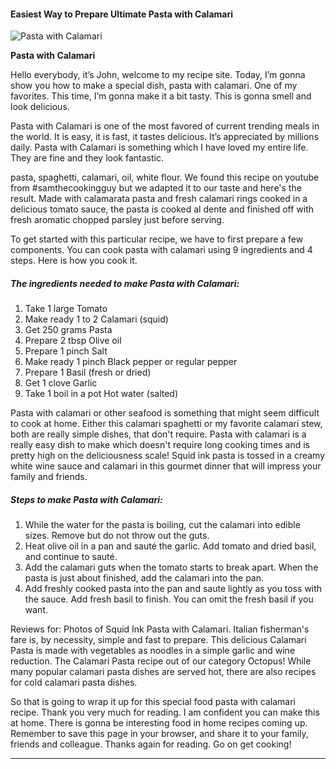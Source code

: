             

#### Easiest Way to Prepare Ultimate Pasta with Calamari

![Pasta with Calamari](https://img-global.cpcdn.com/recipes/5469449762111488/751x532cq70/pasta-with-calamari-recipe-main-photo.jpg)

**Pasta with Calamari**

Hello everybody, it’s John, welcome to my recipe site. Today, I’m gonna show you how to make a special dish, pasta with calamari. One of my favorites. This time, I’m gonna make it a bit tasty. This is gonna smell and look delicious.

Pasta with Calamari is one of the most favored of current trending meals in the world. It is easy, it is fast, it tastes delicious. It’s appreciated by millions daily. Pasta with Calamari is something which I have loved my entire life. They are fine and they look fantastic.

pasta, spaghetti, calamari, oil, white flour. We found this recipe on youtube from #samthecookingguy but we adapted it to our taste and here's the result. Made with calamarata pasta and fresh calamari rings cooked in a delicious tomato sauce, the pasta is cooked al dente and finished off with fresh aromatic chopped parsley just before serving.

To get started with this particular recipe, we have to first prepare a few components. You can cook pasta with calamari using 9 ingredients and 4 steps. Here is how you cook it.

##### The ingredients needed to make Pasta with Calamari:

1.  Take 1 large Tomato
2.  Make ready 1 to 2 Calamari (squid)
3.  Get 250 grams Pasta
4.  Prepare 2 tbsp Olive oil
5.  Prepare 1 pinch Salt
6.  Make ready 1 pinch Black pepper or regular pepper
7.  Prepare 1 Basil (fresh or dried)
8.  Get 1 clove Garlic
9.  Take 1 boil in a pot Hot water (salted)

Pasta with calamari or other seafood is something that might seem difficult to cook at home. Either this calamari spaghetti or my favorite calamari stew, both are really simple dishes, that don't require. Pasta with calamari is a really easy dish to make which doesn't require long cooking times and is pretty high on the deliciousness scale! Squid ink pasta is tossed in a creamy white wine sauce and calamari in this gourmet dinner that will impress your family and friends.

##### Steps to make Pasta with Calamari:

1.  While the water for the pasta is boiling, cut the calamari into edible sizes. Remove but do not throw out the guts.
2.  Heat olive oil in a pan and sauté the garlic. Add tomato and dried basil, and continue to sauté.
3.  Add the calamari guts when the tomato starts to break apart. When the pasta is just about finished, add the calamari into the pan.
4.  Add freshly cooked pasta into the pan and saute lightly as you toss with the sauce. Add fresh basil to finish. You can omit the fresh basil if you want.

Reviews for: Photos of Squid Ink Pasta with Calamari. Italian fisherman's fare is, by necessity, simple and fast to prepare. This delicious Calamari Pasta is made with vegetables as noodles in a simple garlic and wine reduction. The Calamari Pasta recipe out of our category Octopus! While many popular calamari pasta dishes are served hot, there are also recipes for cold calamari pasta dishes.

So that is going to wrap it up for this special food pasta with calamari recipe. Thank you very much for reading. I am confident you can make this at home. There is gonna be interesting food in home recipes coming up. Remember to save this page in your browser, and share it to your family, friends and colleague. Thanks again for reading. Go on get cooking!

* * *